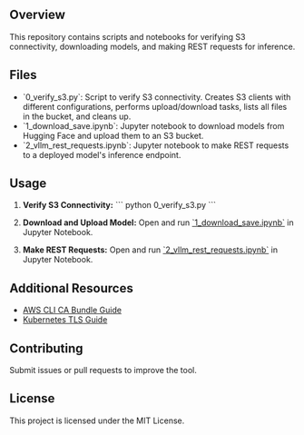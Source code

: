 ## Overview

This repository contains scripts and notebooks for verifying S3 connectivity, downloading models, and making REST requests for inference.

## Files

- \`0_verify_s3.py\`: Script to verify S3 connectivity. Creates S3 clients with different configurations, performs upload/download tasks, lists all files in the bucket, and cleans up.
- \`1_download_save.ipynb\`: Jupyter notebook to download models from Hugging Face and upload them to an S3 bucket.
- \`2_vllm_rest_requests.ipynb\`: Jupyter notebook to make REST requests to a deployed model's inference endpoint.

## Usage

1. **Verify S3 Connectivity:**
   \`\`\`
   python 0_verify_s3.py
   \`\`\`

2. **Download and Upload Model:**
   Open and run [\`1_download_save.ipynb\`](1_download_save.ipynb) in Jupyter Notebook.

3. **Make REST Requests:**
   Open and run [\`2_vllm_rest_requests.ipynb\`](2_vllm_rest_requests.ipynb) in Jupyter Notebook.

## Additional Resources
- [AWS CLI CA Bundle Guide](https://docs.aws.amazon.com/cli/latest/userguide/cli-configure-files.html#cli-configure-files-settings)
- [Kubernetes TLS Guide](https://kubernetes.io/docs/tasks/tls/managing-tls-in-a-cluster/)

## Contributing
Submit issues or pull requests to improve the tool.

## License
This project is licensed under the MIT License.